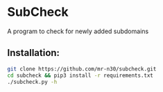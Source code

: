 # SubCheck
A program to check for newly added subdomains

## Installation:
```bash
git clone https://github.com/mr-n30/subcheck.git
cd subcheck && pip3 install -r requirements.txt
./subcheck.py -h
```
